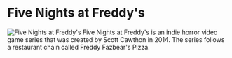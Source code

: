 # Five Nights at Freddy's
![Five Nights at Freddy's](https://assets.nintendo.com/image/upload/c_fill,w_1200/q_auto:best/f_auto/dpr_2.0/ncom/en_US/games/switch/f/five-nights-at-freddys-switch/hero)
Five Nights at Freddy's is an indie horror video game series that was created by Scott Cawthon in 2014. The series follows a restaurant chain called Freddy Fazbear's Pizza. 
